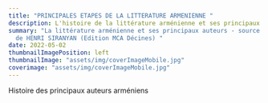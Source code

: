 ```yaml
---
title: "PRINCIPALES ETAPES DE LA LITTERATURE ARMENIENNE "
description: L'histoire de la littérature arménienne et ses principaux auteurs
summary: "La littérature arménienne et ses principaux auteurs - source : livre
  de HENRI SIRANYAN (Edition MCA Décines) "
date: 2022-05-02
thumbnailImagePosition: left
thumbnailImage: "assets/img/coverImageMobile.jpg"
coverimage: "assets/img/coverImageMobile.jpg"
---
```

Histoire des principaux auteurs arméniens